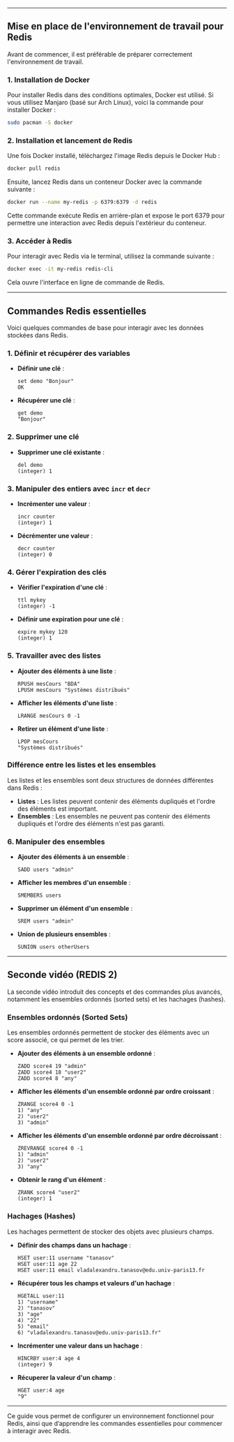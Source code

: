 
---

## Mise en place de l'environnement de travail pour Redis

Avant de commencer, il est préférable de préparer correctement l'environnement de travail.

### 1. Installation de Docker

Pour installer Redis dans des conditions optimales, Docker est utilisé. Si vous utilisez Manjaro (basé sur Arch Linux), voici la commande pour installer Docker :
```bash
sudo pacman -S docker
```

### 2. Installation et lancement de Redis

Une fois Docker installé, téléchargez l'image Redis depuis le Docker Hub :
```bash
docker pull redis
```
Ensuite, lancez Redis dans un conteneur Docker avec la commande suivante :
```bash
docker run --name my-redis -p 6379:6379 -d redis
```
Cette commande exécute Redis en arrière-plan et expose le port 6379 pour permettre une interaction avec Redis depuis l'extérieur du conteneur.

### 3. Accéder à Redis

Pour interagir avec Redis via le terminal, utilisez la commande suivante :
```bash
docker exec -it my-redis redis-cli
```
Cela ouvre l'interface en ligne de commande de Redis.

---

## Commandes Redis essentielles

Voici quelques commandes de base pour interagir avec les données stockées dans Redis.

### 1. Définir et récupérer des variables

- **Définir une clé** :
  ```redis
  set demo "Bonjour"
  OK
  ```
- **Récupérer une clé** :
  ```redis
  get demo
  "Bonjour"
  ```

### 2. Supprimer une clé

- **Supprimer une clé existante** :
  ```redis
  del demo
  (integer) 1
  ```

### 3. Manipuler des entiers avec `incr` et `decr`

- **Incrémenter une valeur** :
  ```redis
  incr counter
  (integer) 1
  ```
- **Décrémenter une valeur** :
  ```redis
  decr counter
  (integer) 0
  ```

### 4. Gérer l'expiration des clés

- **Vérifier l'expiration d'une clé** :
  ```redis
  ttl mykey
  (integer) -1
  ```
- **Définir une expiration pour une clé** :
  ```redis
  expire mykey 120
  (integer) 1
  ```

### 5. Travailler avec des listes

- **Ajouter des éléments à une liste** :
  ```redis
  RPUSH mesCours "BDA"
  LPUSH mesCours "Systèmes distribués"
  ```
- **Afficher les éléments d'une liste** :
  ```redis
  LRANGE mesCours 0 -1
  ```
- **Retirer un élément d'une liste** :
  ```redis
  LPOP mesCours
  "Systèmes distribués"
  ```

### Différence entre les listes et les ensembles

Les listes et les ensembles sont deux structures de données différentes dans Redis :

- **Listes** : Les listes peuvent contenir des éléments dupliqués et l'ordre des éléments est important.
- **Ensembles** : Les ensembles ne peuvent pas contenir des éléments dupliqués et l'ordre des éléments n'est pas garanti.

### 6. Manipuler des ensembles

- **Ajouter des éléments à un ensemble** :
  ```redis
  SADD users "admin"
  ```
- **Afficher les membres d'un ensemble** :
  ```redis
  SMEMBERS users
  ```
- **Supprimer un élément d'un ensemble** :
  ```redis
  SREM users "admin"
  ```
- **Union de plusieurs ensembles** :
  ```redis
  SUNION users otherUsers
  ```

---

## Seconde vidéo (REDIS 2)

La seconde vidéo introduit des concepts et des commandes plus avancés, notamment les ensembles ordonnés (sorted sets) et les hachages (hashes).

### Ensembles ordonnés (Sorted Sets)

Les ensembles ordonnés permettent de stocker des éléments avec un score associé, ce qui permet de les trier.

- **Ajouter des éléments à un ensemble ordonné** :
  ```redis
  ZADD score4 19 "admin"
  ZADD score4 18 "user2"
  ZADD score4 8 "any"
  ```
- **Afficher les éléments d'un ensemble ordonné par ordre croissant** :
  ```redis
  ZRANGE score4 0 -1
  1) "any"
  2) "user2"
  3) "admin"
  ```
- **Afficher les éléments d'un ensemble ordonné par ordre décroissant** :
  ```redis
  ZREVRANGE score4 0 -1
  1) "admin"
  2) "user2"
  3) "any"
  ```
- **Obtenir le rang d'un élément** :
  ```redis
  ZRANK score4 "user2"
  (integer) 1
  ```

### Hachages (Hashes)

Les hachages permettent de stocker des objets avec plusieurs champs.

- **Définir des champs dans un hachage** :
  ```redis
  HSET user:11 username "tanasov"
  HSET user:11 age 22
  HSET user:11 email vladalexandru.tanasov@edu.univ-paris13.fr
  ```
- **Récupérer tous les champs et valeurs d'un hachage** :
  ```redis
  HGETALL user:11
  1) "username"
  2) "tanasov"
  3) "age"
  4) "22"
  5) "email"
  6) "vladalexandru.tanasov@edu.univ-paris13.fr"
  ```
- **Incrémenter une valeur dans un hachage** :
  ```redis
  HINCRBY user:4 age 4
  (integer) 9
  ```
- **Récuperer la valeur d'un champ** :
  ```redis
  HGET user:4 age
  "9"
  ```
---

Ce guide vous permet de configurer un environnement fonctionnel pour Redis, ainsi que d’apprendre les commandes essentielles pour commencer à interagir avec Redis.